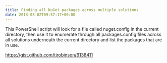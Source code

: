 ```yaml
---
title: Finding all NuGet packages across multiple solutions
date: 2013-08-02T09:57:17+00:00
---
```

This PowerShell script will look for a file called nuget.config in the current directory, then use it to enumerate through all packages.config files across all solutions underneath the current directory and list the packages that are in use.

<https://gist.github.com/tjrobinson/6138411>